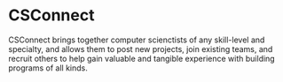 # CSConnect
CSConnect brings together computer scienctists of any skill-level and specialty, and allows them to post new projects, join existing teams, and recruit others to help gain valuable and tangible experience with building programs of all kinds.
